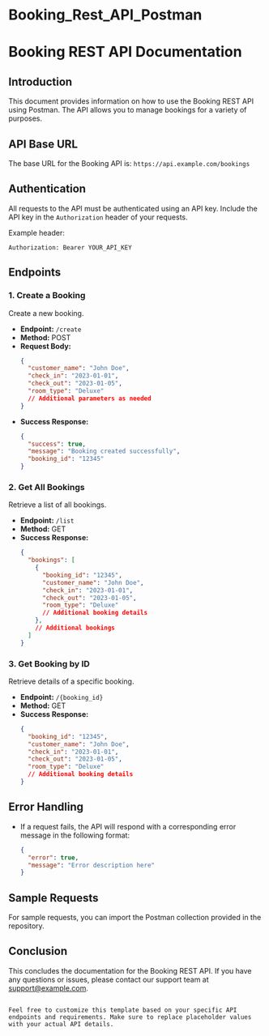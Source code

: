 # Booking_Rest_API_Postman

# Booking REST API Documentation

## Introduction
This document provides information on how to use the Booking REST API using Postman. The API allows you to manage bookings for a variety of purposes.

## API Base URL
The base URL for the Booking API is: `https://api.example.com/bookings`

## Authentication
All requests to the API must be authenticated using an API key. Include the API key in the `Authorization` header of your requests.

Example header:
```
Authorization: Bearer YOUR_API_KEY
```

## Endpoints

### 1. Create a Booking
Create a new booking.

- **Endpoint:** `/create`
- **Method:** POST
- **Request Body:**
  ```json
  {
    "customer_name": "John Doe",
    "check_in": "2023-01-01",
    "check_out": "2023-01-05",
    "room_type": "Deluxe"
    // Additional parameters as needed
  }
  ```
- **Success Response:**
  ```json
  {
    "success": true,
    "message": "Booking created successfully",
    "booking_id": "12345"
  }
  ```

### 2. Get All Bookings
Retrieve a list of all bookings.

- **Endpoint:** `/list`
- **Method:** GET
- **Success Response:**
  ```json
  {
    "bookings": [
      {
        "booking_id": "12345",
        "customer_name": "John Doe",
        "check_in": "2023-01-01",
        "check_out": "2023-01-05",
        "room_type": "Deluxe"
        // Additional booking details
      },
      // Additional bookings
    ]
  }
  ```

### 3. Get Booking by ID
Retrieve details of a specific booking.

- **Endpoint:** `/{booking_id}`
- **Method:** GET
- **Success Response:**
  ```json
  {
    "booking_id": "12345",
    "customer_name": "John Doe",
    "check_in": "2023-01-01",
    "check_out": "2023-01-05",
    "room_type": "Deluxe"
    // Additional booking details
  }
  ```

## Error Handling
- If a request fails, the API will respond with a corresponding error message in the following format:
  ```json
  {
    "error": true,
    "message": "Error description here"
  }
  ```

## Sample Requests
For sample requests, you can import the Postman collection provided in the repository.

## Conclusion
This concludes the documentation for the Booking REST API. If you have any questions or issues, please contact our support team at support@example.com.
```

Feel free to customize this template based on your specific API endpoints and requirements. Make sure to replace placeholder values with your actual API details.

